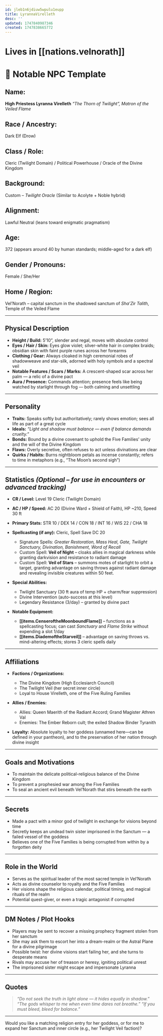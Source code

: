 ```yaml
---
id: jleb1n6jdiuw5wpulu1eupp
title: LyrannaVirelleth
desc: ''
updated: 1747840987346
created: 1747838665772
---
```

# Lives in [[nations.velnorath]]

# 📜 Notable NPC Template

## **Name:**

**High Priestess Lyranna Virelleth**
*“The Thorn of Twilight”, Matron of the Veiled Flame*

## **Race / Ancestry:**

Dark Elf (Drow)

## **Class / Role:**

Cleric (Twilight Domain) / Political Powerhouse / Oracle of the Divine Kingdom

## **Background:**

Custom – *Twilight Oracle*
(Similar to Acolyte + Noble hybrid)

## **Alignment:**

Lawful Neutral (leans toward enigmatic pragmatism)

## **Age:**

372 (appears around 40 by human standards; middle-aged for a dark elf)

## **Gender / Pronouns:**

Female / She/Her

## **Home / Region:**

Vel’Norath – capital sanctum in the shadowed sanctum of *Sha’Zir Talith*, Temple of the Veiled Flame

---

## **Physical Description**

* **Height / Build:** 5’10”, slender and regal, moves with absolute control
* **Eyes / Hair / Skin:** Eyes glow violet; silver-white hair in complex braids; obsidian skin with faint purple runes across her forearms
* **Clothing / Gear:** Always cloaked in high ceremonial robes of shadowweave and star-silk, adorned with holy symbols and a spectral veil
* **Notable Features / Scars / Marks:** A crescent-shaped scar across her palm — a relic of a divine pact
* **Aura / Presence:** Commands attention; presence feels like being watched by starlight through fog — both calming and unsettling

---

## **Personality**

* **Traits:** Speaks softly but authoritatively; rarely shows emotion; sees all life as part of a great cycle
* **Ideals:** *“Light and shadow must balance — even if balance demands cruelty.”*
* **Bonds:** Bound by a divine covenant to uphold the Five Families' unity and the will of the Divine Kingdom
* **Flaws:** Overly secretive, often refuses to act unless divinations are clear
* **Quirks / Habits:** Burns nightbloom petals as incense constantly; refers to time in metaphors (e.g., “The Moon’s second sigh”)

---

## **Statistics** *(Optional – for use in encounters or advanced tracking)*

* **CR / Level:** Level 19 Cleric (Twilight Domain)
* **AC / HP / Speed:** AC 20 (Divine Ward + Shield of Faith), HP \~210, Speed 30 ft
* **Primary Stats:** STR 10 / DEX 14 / CON 18 / INT 16 / WIS 22 / CHA 18
* **Spellcasting (if any):** Cleric, Spell Save DC 20

  * Signature Spells: *Greater Restoration, Mass Heal, Gate, Twilight Sanctuary, Divination, Banishment, Word of Recall*
  * Custom Spell: **Veil of Night** – cloaks allies in magical darkness while granting darkvision and resistance to radiant damage
  * Custom Spell: **Veil of Stars** – summons motes of starlight to orbit a target, granting advantage on saving throws against radiant damage and revealing invisible creatures within 50 feet.
* **Special Abilities:**

  * Twilight Sanctuary (30 ft aura of temp HP + charm/fear suppression)
  * Divine Intervention (auto-success at this level)
  * Legendary Resistance (3/day) – granted by divine pact
* **Notable Equipment:**

  * **[[items.CenseroftheMoonboundFlame]]** – functions as a spellcasting focus; can cast *Sanctuary* and *Flame Strike* without expending a slot 1/day
  * **[[items.DiademoftheStarveil]]** – advantage on saving throws vs. mind-altering effects; stores 3 cleric spells daily

---

## **Affiliations**

* **Factions / Organizations:**

  * The Divine Kingdom (High Ecclesiarch Council)
  * The Twilight Veil (her secret inner circle)
  * Loyal to House Virelleth, one of the Five Ruling Families
* **Allies / Enemies:**

  * Allies: Queen Maerith of the Radiant Accord; Grand Magister Athren Val
  * Enemies: The Ember Reborn cult; the exiled Shadow Binder Tyranith
* **Loyalty:** Absolute loyalty to her goddess (unnamed here—can be defined in your pantheon), and to the preservation of her nation through divine insight

---

## **Goals and Motivations**

* To maintain the delicate political-religious balance of the Divine Kingdom
* To prevent a prophesied war among the Five Families
* To seal an ancient evil beneath Vel’Norath that stirs beneath the earth

---

## **Secrets**

* Made a pact with a minor god of twilight in exchange for visions beyond time
* Secretly keeps an undead twin sister imprisoned in the Sanctum — a failed vessel of the goddess
* Believes one of the Five Families is being corrupted from within by a forgotten deity

---

## **Role in the World**

* Serves as the spiritual leader of the most sacred temple in Vel’Norath
* Acts as divine counselor to royalty and the Five Families
* Her visions shape the religious calendar, political timing, and magical rituals of the realm
* Potential quest-giver, or even a tragic antagonist if corrupted

---

## **DM Notes / Plot Hooks**

* Players may be sent to recover a missing prophecy fragment stolen from her sanctum
* She may ask them to escort her into a dream-realm or the Astral Plane for a divine pilgrimage
* Possible twist: her divine visions start failing her, and she turns to desperate means
* Rivals may accuse her of treason or heresy, igniting political unrest
* The imprisoned sister might escape and impersonate Lyranna

---

## **Quotes**

> *“Do not seek the truth in light alone — it hides equally in shadow.”*
> *“The gods whisper to me when even time dares not breathe.”*
> *“If you must bleed, bleed for balance.”*

---

Would you like a matching religion entry for her goddess, or for me to expand her Sanctum and inner circle (e.g., her Twilight Veil faction)?
